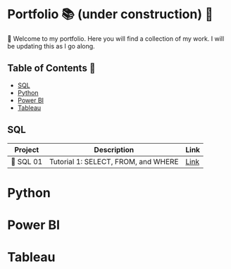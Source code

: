 # Portfolio :books: (under construction) :construction:

 :mage: Welcome to my portfolio. Here you will find a collection of my work. I will be updating this as I go along.

## Table of Contents :mechanical_arm:

- [SQL](#sql)
- [Python](#python)
- [Power BI](#power-bi)
- [Tableau](#tableau)

## SQL

| Project | Description | Link |
| --- | --- | --- |
| :test_tube: SQL 01 | Tutorial 1: SELECT, FROM, and WHERE | [Link](https://github.com/tgingeira/SQL/blob/main/sql_01.ipynb) |


# Python

# Power BI

# Tableau

